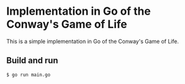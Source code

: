 # Implementation in Go of the Conway's Game of Life

This is a simple implementation in Go of the Conway's Game of Life.

## Build and run

```console
$ go run main.go
```
